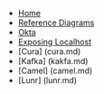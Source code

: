 * [Home](/)
* [Reference Diagrams](reference-diagram.md)
* [Okta](okta.md)
* [Exposing Localhost](exposing-localhost.md)
* [Cura] (cura.md)
* [Kafka] (kakfa.md)
* [Camel] (camel.md)
* [Lunr] (lunr.md)
